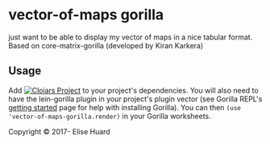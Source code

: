 # vector-of-maps gorilla
just want to be able to display my vector of maps in a nice tabular format.
Based on core-matrix-gorilla (developed by Kiran Karkera)

## Usage

Add
[![Clojars Project](https://img.shields.io/clojars/v/vector-of-maps-gorilla.svg)](https://clojars.org/vector-of-maps-gorilla)
 to your project's dependencies. You will also need to have the lein-gorilla plugin in your project's plugin vector (see
Gorilla REPL's [getting started](http://gorilla-repl.org/start.html) page for help with installing Gorilla).
You can then `(use 'vector-of-maps-gorilla.render)` in your Gorilla worksheets.

Copyright © 2017- Elise Huard


